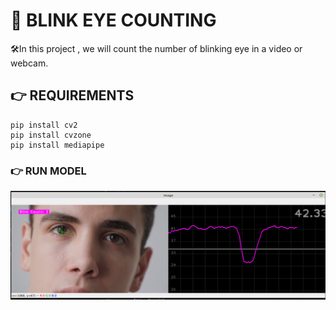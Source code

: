# 👋 BLINK EYE COUNTING 

🛠️In this project , we will count the number of blinking eye in a video or webcam.


## 👉 REQUIREMENTS
``` 
pip install cv2
pip install cvzone 
pip install mediapipe
```
### 👉 RUN MODEL 
![Screenshot](blinkEye.png)

